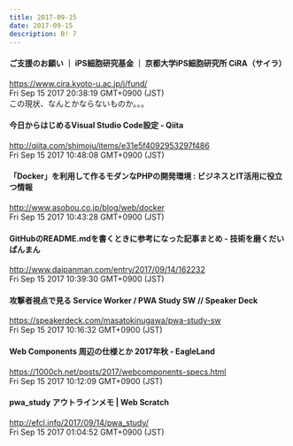 ```yaml
---
title: 2017-09-15
date: 2017-09-15
description: B! 7
---
```


#### ご支援のお願い ｜ iPS細胞研究基金 ｜ 京都大学iPS細胞研究所 CiRA（サイラ）
https://www.cira.kyoto-u.ac.jp/j/fund/<br>
Fri Sep 15 2017 20:38:19 GMT+0900 (JST)<br>
この現状、なんとかならないものか。。。


#### 今日からはじめるVisual Studio Code設定 - Qiita
http://qiita.com/shimoju/items/e31e5f4092953297f486<br>
Fri Sep 15 2017 10:48:08 GMT+0900 (JST)<br>


#### 「Docker」を利用して作るモダンなPHPの開発環境 : ビジネスとIT活用に役立つ情報
http://www.asobou.co.jp/blog/web/docker<br>
Fri Sep 15 2017 10:43:28 GMT+0900 (JST)<br>


#### GitHubのREADME.mdを書くときに参考になった記事まとめ - 技術を磨くだいぱんまん
http://www.daipanman.com/entry/2017/09/14/162232<br>
Fri Sep 15 2017 10:39:30 GMT+0900 (JST)<br>


#### 攻撃者視点で見る Service Worker / PWA Study SW // Speaker Deck
https://speakerdeck.com/masatokinugawa/pwa-study-sw<br>
Fri Sep 15 2017 10:16:32 GMT+0900 (JST)<br>


#### Web Components 周辺の仕様とか 2017年秋 - EagleLand
https://1000ch.net/posts/2017/webcomponents-specs.html<br>
Fri Sep 15 2017 10:12:09 GMT+0900 (JST)<br>


####                 pwa_study アウトラインメモ | Web Scratch            
http://efcl.info/2017/09/14/pwa_study/<br>
Fri Sep 15 2017 01:04:52 GMT+0900 (JST)<br>



